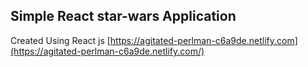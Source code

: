 ## Simple React star-wars Application
Created Using React js
[https://agitated-perlman-c6a9de.netlify.com](https://agitated-perlman-c6a9de.netlify.com/)
